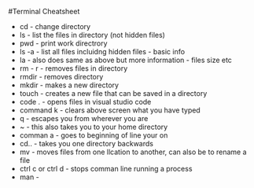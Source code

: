 #Terminal Cheatsheet
 - cd - change directory
 - ls - list the files in directory (not hidden files)
 - pwd - print work directrory 
 - ls -a - list all files incluidng hidden files - basic info 
 - la - also does same as above but more information - files size etc
 - rm - r - removes files in directory
 - rmdir - removes directory 
 - mkdir - makes a new directory 
 - touch - creates a new file that can be saved in a directory
 - code . - opens files in visual studio code
 - command k - clears above screen what you have typed 
 - q - escapes you from wherever you are 
 - ~ - this also takes you to your home directory 
 - comman a - goes to beginning of line your on
 - cd.. - takes you one directory backwards
 - mv - moves files from one llcation to another, can also be to rename a file
 - ctrl c or ctrl d - stops comman line running a process 
 - man - 




